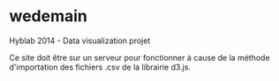 wedemain
========

Hyblab 2014 - Data visualization projet

Ce site doit être sur un serveur pour fonctionner à cause de la méthode d'importation des fichiers .csv de la librairie d3.js.
